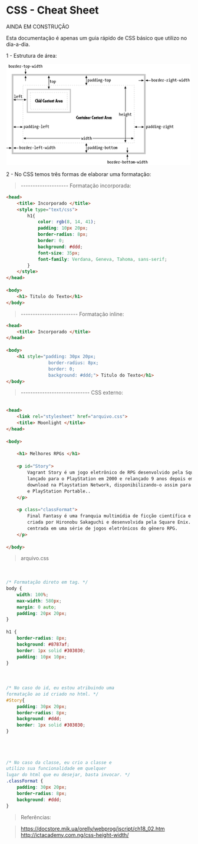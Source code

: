 # CSS - Cheat Sheet 

<div class="panel panel-info">
AINDA EM CONSTRUÇÃO
</div>

Esta documentação é apenas um guia rápido de CSS básico que utilizo no dia-a-dia. 

1 - Estrutura de área:

![Screenshot](img/boxcss.png)


2 - No CSS temos três formas de elaborar uma formatação:

> -------------------- Formatação incorporada:

```html
<head>
    <title> Incorporado </title>
    <style type="text/css"> 
        h1{
            color: rgb(8, 14, 41);
            padding: 10px 20px;
            border-radius: 8px;
            border: 0;
            background: #ddd;
            font-size: 35px;
            font-family: Verdana, Geneva, Tahoma, sans-serif;
        }    
    </style>
</head>

<body>
    <h1> Titulo do Texto</h1>
</body>

```


> ------------------------ Formatação inline:

```html
<head>
    <title> Incorporado </title>
</head>

<body>
    <h1 style="padding: 30px 20px; 
                border-radius: 8px; 
                border: 0; 
                background: #ddd;"> Titulo do Texto</h1>
</body>
```





> ----------------------------- CSS externo:

```html

<head>
    <link rel="stylesheet" href="arquivo.css">
    <title> Moonlight </title>
</head>

<body>

    <h1> Melhores RPGs </h1>

    <p id="Story">
        Vagrant Story é um jogo eletrônico de RPG desenvolvido pela Squaresoft, 
        lançado para o PlayStation em 2000 e relançado 9 anos depois em formato de 
        download na Playstation Network, disponibilizando-o assim para PlayStation 3 
        e PlayStation Portable..
    </p>
    
    <p class="classFormat">
        Final Fantasy é uma franquia multimídia de ficção científica e fantasia 
        criada por Hironobu Sakaguchi e desenvolvida pela Square Enix. A franquia é 
        centrada em uma série de jogos eletrônicos do gênero RPG.
    </p>

</body>
```

> arquivo.css

```css


/* Formatação direto em tag. */
body {
    width: 100%;
    max-width: 580px;
    margin: 0 auto;
    padding: 20px 20px;
}

h1 {
    border-radius: 8px;
    background: #8787af;
    border: 1px solid #303030;
    padding: 10px 10px;
}



/* No caso do id, eu estou atribuindo uma 
formatação ao id criado no html. */
#Story{
    padding: 30px 20px; 
    border-radius: 8px; 
    background: #ddd;
    border: 1px solid #303030;
}




/* No caso da classe, eu crio a classe e 
utilizo sua funcionalidade em quelquer 
lugar do html que eu desejar, basta invocar. */
.classFormat {
    padding: 30px 20px; 
    border-radius: 8px; 
    background: #ddd;
}
```
> Referências:

> https://docstore.mik.ua/orelly/webprog/jscript/ch18_02.htm
> http://ictacademy.com.ng/css-height-width/